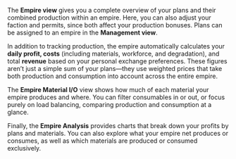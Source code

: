 The **Empire view** gives you a complete overview of your plans and their combined production within an empire. Here, you can also adjust your faction and permits, since both affect your production bonuses. Plans can be assigned to an empire in the **Management view**.

In addition to tracking production, the empire automatically calculates your **daily profit, costs** (including materials, workforce, and degradation), and total **revenue** based on your personal exchange preferences. These figures aren’t just a simple sum of your plans—they use weighted prices that take both production and consumption into account across the entire empire.

The **Empire Material I/O** view shows how much of each material your empire produces and where. You can filter consumables in or out, or focus purely on load balancing, comparing production and consumption at a glance.

Finally, the **Empire Analysis** provides charts that break down your profits by plans and materials. You can also explore what your empire net produces or consumes, as well as which materials are produced or consumed exclusively.
